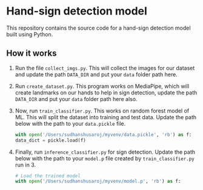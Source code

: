 # Hand-sign detection model

This repository contains the source code for a hand-sign detection model built using Python.

## How it works

1. Run the file `collect_imgs.py`. This will collect the images for our dataset and update the path `DATA_DIR` and put your `data` folder path here.

2. Run `create_dataset.py`. This program works on MediaPipe, which will create landmarks on our hands to help in sign detection, update the path `DATA_DIR` and put your `data` folder path here also.

3. Now, run `train_classifier.py`. This works on random forest model of ML. This will split the dataset into training and test data. Update the path below with the path to your `data.pickle` file.
  
   ```python
   with open('/Users/sudhanshusaroj/myvenv/data.pickle', 'rb') as f:
   data_dict = pickle.load(f)
   ```

4. Finally, run `inference_classifier.py` for sign detection. Update the path below with the path to your `model.p` file created by `train_classifier.py` run in 3.

   ```python
   # Load the trained model
   with open('/Users/sudhanshusaroj/myvenv/model.p', 'rb') as f:
   ```

